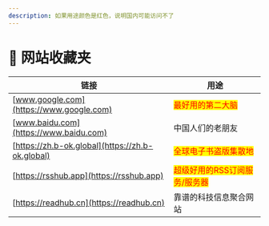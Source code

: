 ```yaml
---
description: 如果用途颜色是红色，说明国内可能访问不了
---
```


# 🔗 网站收藏夹



| 链接                                               | 用途                                               |
| ------------------------------------------------ | ------------------------------------------------ |
| [www.google.com](https://www.google.com)         | <mark style="color:red;">最好用的第二大脑</mark>         |
| [www.baidu.com](https://www.baidu.com)           | 中国人们的老朋友                                         |
| [https://zh.b-ok.global](https://zh.b-ok.global) | <mark style="color:red;">全球电子书盗版集散地</mark>       |
| [https://rsshub.app](https://rsshub.app)         | <mark style="color:red;">超级好用的RSS订阅服务/服务器</mark> |
| [https://readhub.cn](https://readhub.cn)         | 靠谱的科技信息聚合网站                                      |
